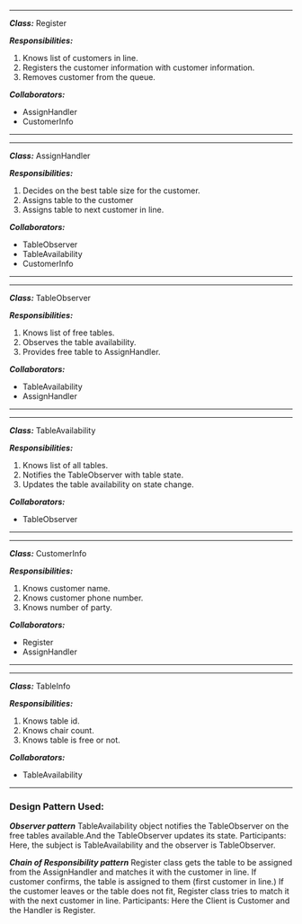 
---
***Class:*** Register

***Responsibilities:***
1.	Knows list of customers in line.
2.	Registers the customer information with customer information.
3.	Removes customer from the queue.

***Collaborators:***
- AssignHandler
- CustomerInfo
---
---
***Class:*** AssignHandler

***Responsibilities:***
1.	Decides on the best table size for the customer.
2.	Assigns table to the customer
3.	Assigns table to next customer in line.

***Collaborators:***
- TableObserver
- TableAvailability
- CustomerInfo

---
---

***Class:*** TableObserver

***Responsibilities:***
1.	Knows list of free tables.
2.	Observes the table availability.
3.	Provides free table to AssignHandler.

***Collaborators:***
- TableAvailability
- AssignHandler

---
---

***Class:*** TableAvailability

***Responsibilities:***
1.	Knows list of all tables.
2.	Notifies the TableObserver with table state.
3.	Updates the table availability on state change.

***Collaborators:***
- TableObserver

---
---

***Class:*** CustomerInfo

***Responsibilities:***
1.	Knows customer name.
2.	Knows customer phone number.
3.	Knows number of party.

***Collaborators:***
- Register
- AssignHandler

---
---

***Class:*** TableInfo

***Responsibilities:***
1.	Knows table id.
2.	Knows chair count.
3.	Knows table is free or not.

***Collaborators:***
- TableAvailability

---

### Design Pattern Used: 
***Observer pattern***
TableAvailability object notifies the TableObserver on the free tables available.And the TableObserver updates its state.
Participants: Here, the subject is TableAvailability and the observer is TableObserver.

***Chain of Responsibility pattern***
Register class gets the table to be assigned from the AssignHandler and matches it with the customer in line. If customer confirms, the table is assigned to them (first customer in line.) If the customer leaves or the table does not fit, Register class tries to match it with the next customer in line.
Participants: Here the Client is Customer and the Handler is Register.
